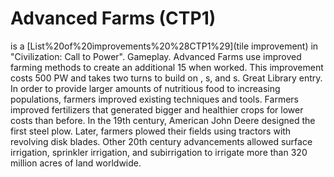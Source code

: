 # Advanced Farms (CTP1)

 is a [List%20of%20improvements%20%28CTP1%29](tile improvement) in "Civilization: Call to Power".
Gameplay.
Advanced Farms use improved farming methods to create an additional 15 when worked. This improvement costs 500 PW and takes two turns to build on , s, and s.
Great Library entry.
In order to provide larger amounts of nutritious food to increasing populations, farmers improved existing techniques and tools. Farmers improved fertilizers that generated bigger and healthier crops for lower costs than before. In the 19th century, American John Deere designed the first steel plow. Later, farmers plowed their fields using tractors with revolving disk blades. Other 20th century advancements allowed surface irrigation, sprinkler irrigation, and subirrigation to irrigate more than 320 million acres of land worldwide.